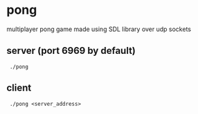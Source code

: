 # pong
multiplayer pong game made using SDL library over udp sockets


## server (port 6969 by default)
``` ./pong```

## client 
``` ./pong <server_address>```
